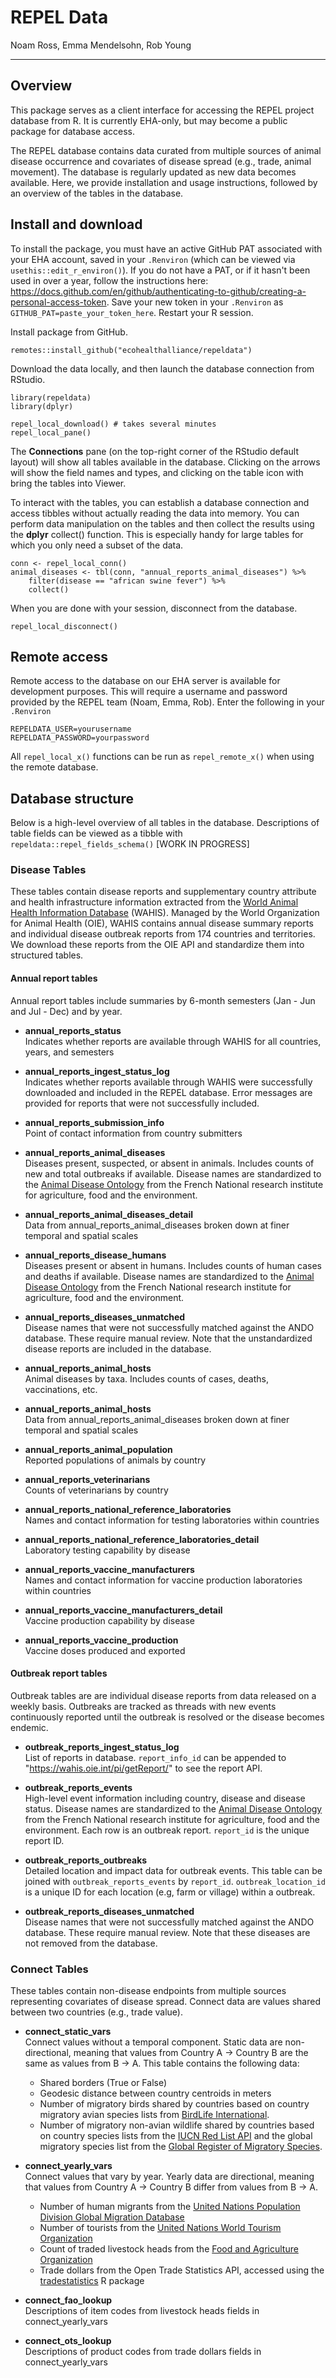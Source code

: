 # REPEL Data

Noam Ross, Emma Mendelsohn, Rob Young

---

## Overview

This package serves as a client interface for accessing the REPEL project database from R. It is currently EHA-only, but may become a public package for database access.

The REPEL database contains data curated from multiple sources of animal disease occurrence and covariates of disease spread (e.g., trade, animal movement). The database is regularly updated as new data becomes available. Here, we provide installation and usage instructions, followed by an overview of the tables in the database.

## Install and download

To install the package, you must have an active GitHub PAT associated with your EHA account, saved in your `.Renviron` (which can be viewed via `usethis::edit_r_environ()`). If you do not have a PAT, or if it hasn't been used in over a year, follow the instructions here: https://docs.github.com/en/github/authenticating-to-github/creating-a-personal-access-token. Save your new token in your `.Renviron` as `GITHUB_PAT=paste_your_token_here`. Restart your R session.

Install package from GitHub. 

```
remotes::install_github("ecohealthalliance/repeldata")
``` 
Download the data locally, and then launch the database connection from RStudio.

```
library(repeldata)
library(dplyr)

repel_local_download() # takes several minutes
repel_local_pane()
```

The __Connections__ pane (on the top-right corner of the RStudio default layout) will show all tables available in the database. Clicking on the arrows will show the field names and types, and clicking on the table icon with bring the tables into Viewer. 

To interact with the tables, you can establish a database connection and access tibbles without actually reading the data into memory. You can perform data manipulation on the tables and then collect the results using the __dplyr__ collect() function. This is especially handy for large tables for which you only need a subset of the data. 

```
conn <- repel_local_conn()
animal_diseases <- tbl(conn, "annual_reports_animal_diseases") %>% 
    filter(disease == "african swine fever") %>% 
    collect()
```

When you are done with your session, disconnect from the database.

```
repel_local_disconnect()
```

## Remote access

Remote access to the database on our EHA server is available for development purposes. This will require a username and password provided by the REPEL team (Noam, Emma, Rob). Enter the following in your `.Renviron`

```
REPELDATA_USER=yourusername  
REPELDATA_PASSWORD=yourpassword
```

All `repel_local_x()` functions can be run as `repel_remote_x()` when using the remote database.

## Database structure 

Below is a high-level overview of all tables in the database. Descriptions of table fields can be viewed as a tibble with `repeldata::repel_fields_schema()` [WORK IN PROGRESS]

### Disease Tables

These tables contain disease reports and supplementary country attribute and health infrastructure information extracted from the [World Animal Health Information Database](https://wahis.oie.int/#/report-management) (WAHIS). Managed by the World Organization for Animal Health (OIE), WAHIS contains annual disease summary reports and individual disease outbreak reports from 174 countries and territories. We download these reports from the OIE API and standardize them into structured tables.

#### Annual report tables

Annual report tables include summaries by 6-month semesters (Jan - Jun and Jul - Dec) and by year. 

* __annual_reports_status__  
Indicates whether reports are available through WAHIS for all countries, years, and semesters

* __annual_reports_ingest_status_log__  
Indicates whether reports available through WAHIS were successfully downloaded and included in the REPEL database. Error messages are provided for reports that were not successfully included.  

* __annual_reports_submission_info__  
Point of contact information from country submitters 

* __annual_reports_animal_diseases__  
Diseases present, suspected, or absent in animals. Includes counts of new and total outbreaks if available. Disease names are standardized to the [Animal Disease Ontology](http://agroportal.lirmm.fr/ontologies/ANDO]) from the French National research institute for agriculture, food and the environment.

* __annual_reports_animal_diseases_detail__  
Data from annual_reports_animal_diseases broken down at finer temporal and spatial scales

* __annual_reports_disease_humans__  
Diseases present or absent in humans. Includes counts of human cases and deaths if available. Disease names are standardized to the [Animal Disease Ontology](http://agroportal.lirmm.fr/ontologies/ANDO]) from the French National research institute for agriculture, food and the environment.

* __annual_reports_diseases_unmatched__  
Disease names that were not successfully matched against the ANDO database. These require manual review. Note that the unstandardized disease reports are included in the database.

* __annual_reports_animal_hosts__  
Animal diseases by taxa. Includes counts of cases, deaths, vaccinations, etc.

* __annual_reports_animal_hosts__  
Data from annual_reports_animal_diseases broken down at finer temporal and spatial scales

* __annual_reports_animal_population__  
Reported populations of animals by country

* __annual_reports_veterinarians__  
Counts of veterinarians by country

* __annual_reports_national_reference_laboratories__  
Names and contact information for testing laboratories within countries

* __annual_reports_national_reference_laboratories_detail__  
Laboratory testing capability by disease

* __annual_reports_vaccine_manufacturers__  
Names and contact information for vaccine production laboratories within countries

* __annual_reports_vaccine_manufacturers_detail__  
Vaccine production capability by disease

* __annual_reports_vaccine_production__  
Vaccine doses produced and exported

#### Outbreak report tables

Outbreak tables are are individual disease reports from data released on a weekly basis. Outbreaks are tracked as threads with new events continuously reported until the outbreak is resolved or the disease becomes endemic. 
  
* __outbreak_reports_ingest_status_log__  
List of reports in database. `report_info_id` can be appended to "https://wahis.oie.int/pi/getReport/" to see the report API.

* __outbreak_reports_events__  
High-level event information including country, disease and disease status. Disease names are standardized to the [Animal Disease Ontology](http://agroportal.lirmm.fr/ontologies/ANDO]) from the French National research institute for agriculture, food and the environment. Each row is an outbreak report. `report_id` is the unique report ID.

* __outbreak_reports_outbreaks__  
Detailed location and impact data for outbreak events. This table can be joined with `outbreak_reports_events` by `report_id`. `outbreak_location_id` is a unique ID for each location (e.g, farm or village) within a outbreak.

* __outbreak_reports_diseases_unmatched__  
Disease names that were not successfully matched against the ANDO database. These require manual review. Note that these diseases are not removed from the database.

### Connect Tables

These tables contain non-disease endpoints from multiple sources representing covariates of disease spread. Connect data are values shared between two countries (e.g., trade value). 

* __connect_static_vars__  
Connect values without a temporal component. Static data are non-directional, meaning that values from Country A -> Country B are the same as values from B -> A. This table contains the following data:  

  * Shared borders (True or False)
  * Geodesic distance between country centroids in meters
  * Number of migratory birds shared by countries based on country migratory avian species lists from [BirdLife International](http://datazone.birdlife.org/country).
  * Number of migratory non-avian wildlife shared by countries based on country species lists from the [IUCN Red List API](https://apiv3.iucnredlist.org/) and the global migratory species list from the [Global Register of Migratory Species](http://groms.de/groms_neu/view/order_stat_patt_spanish.php?search_pattern=).  
  
* __connect_yearly_vars__  
Connect values that vary by year. Yearly data are directional, meaning that values from Country A -> Country B differ from values from B -> A.  

  * Number of human migrants from the [United Nations Population Division Global Migration Database](https://www.un.org/en/development/desa/population/migration/data/empirical2/index.asp)
  * Number of tourists from the [United Nations World Tourism Organization](https://www.e-unwto.org/)
  * Count of traded livestock heads from the [Food and Agriculture Organization](http://www.fao.org/faostat/en/#data/)
  * Trade dollars from the Open Trade Statistics API, accessed using the [tradestatistics](https://cran.r-project.org/web/packages/tradestatistics/tradestatistics.pdf) R package  
  
* __connect_fao_lookup__  
Descriptions of item codes from livestock heads fields in connect_yearly_vars

* __connect_ots_lookup__  
Descriptions of product codes from trade dollars fields in connect_yearly_vars
